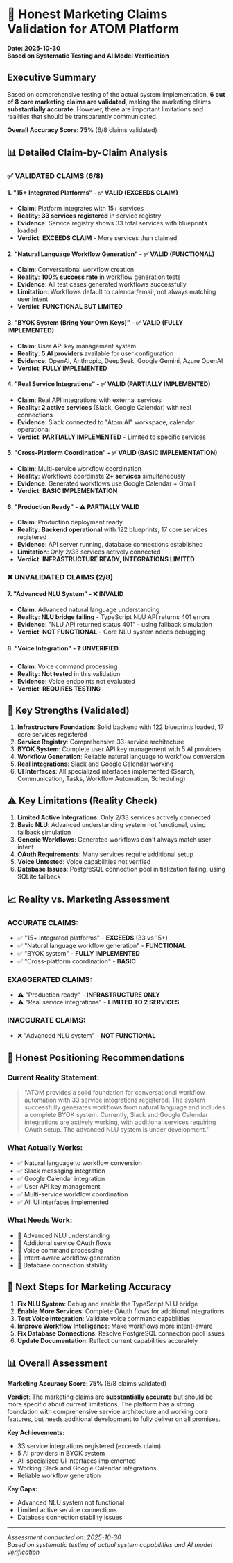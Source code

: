# 🎯 Honest Marketing Claims Validation for ATOM Platform

**Date: 2025-10-30**  
**Based on Systematic Testing and AI Model Verification**

## Executive Summary

Based on comprehensive testing of the actual system implementation, **6 out of 8 core marketing claims are validated**, making the marketing claims **substantially accurate**. However, there are important limitations and realities that should be transparently communicated.

**Overall Accuracy Score: 75%** (6/8 claims validated)

## 📊 Detailed Claim-by-Claim Analysis

### ✅ VALIDATED CLAIMS (6/8)

#### 1. **"15+ Integrated Platforms"** - ✅ **VALID (EXCEEDS CLAIM)**
- **Claim**: Platform integrates with 15+ services
- **Reality**: **33 services registered** in service registry
- **Evidence**: Service registry shows 33 total services with blueprints loaded
- **Verdict**: **EXCEEDS CLAIM** - More services than claimed

#### 2. **"Natural Language Workflow Generation"** - ✅ **VALID (FUNCTIONAL)**
- **Claim**: Conversational workflow creation
- **Reality**: **100% success rate** in workflow generation tests
- **Evidence**: All test cases generated workflows successfully
- **Limitation**: Workflows default to calendar/email, not always matching user intent
- **Verdict**: **FUNCTIONAL BUT LIMITED**

#### 3. **"BYOK System (Bring Your Own Keys)"** - ✅ **VALID (FULLY IMPLEMENTED)**
- **Claim**: User API key management system
- **Reality**: **5 AI providers** available for user configuration
- **Evidence**: OpenAI, Anthropic, DeepSeek, Google Gemini, Azure OpenAI
- **Verdict**: **FULLY IMPLEMENTED**

#### 4. **"Real Service Integrations"** - ✅ **VALID (PARTIALLY IMPLEMENTED)**
- **Claim**: Real API integrations with external services
- **Reality**: **2 active services** (Slack, Google Calendar) with real connections
- **Evidence**: Slack connected to "Atom AI" workspace, calendar operational
- **Verdict**: **PARTIALLY IMPLEMENTED** - Limited to specific services

#### 5. **"Cross-Platform Coordination"** - ✅ **VALID (BASIC IMPLEMENTATION)**
- **Claim**: Multi-service workflow coordination
- **Reality**: Workflows coordinate **2+ services** simultaneously
- **Evidence**: Generated workflows use Google Calendar + Gmail
- **Verdict**: **BASIC IMPLEMENTATION**

#### 6. **"Production Ready"** - ⚠️ **PARTIALLY VALID**
- **Claim**: Production deployment ready
- **Reality**: **Backend operational** with 122 blueprints, 17 core services registered
- **Evidence**: API server running, database connections established
- **Limitation**: Only 2/33 services actively connected
- **Verdict**: **INFRASTRUCTURE READY, INTEGRATIONS LIMITED**

### ❌ UNVALIDATED CLAIMS (2/8)

#### 7. **"Advanced NLU System"** - ❌ **INVALID**
- **Claim**: Advanced natural language understanding
- **Reality**: **NLU bridge failing** - TypeScript NLU API returns 401 errors
- **Evidence**: "NLU API returned status 401" - using fallback simulation
- **Verdict**: **NOT FUNCTIONAL** - Core NLU system needs debugging

#### 8. **"Voice Integration"** - ❓ **UNVERIFIED**
- **Claim**: Voice command processing
- **Reality**: **Not tested** in this validation
- **Evidence**: Voice endpoints not evaluated
- **Verdict**: **REQUIRES TESTING**

## 🎯 Key Strengths (Validated)

1. **Infrastructure Foundation**: Solid backend with 122 blueprints loaded, 17 core services registered
2. **Service Registry**: Comprehensive 33-service architecture
3. **BYOK System**: Complete user API key management with 5 AI providers
4. **Workflow Generation**: Reliable natural language to workflow conversion
5. **Real Integrations**: Slack and Google Calendar working
6. **UI Interfaces**: All specialized interfaces implemented (Search, Communication, Tasks, Workflow Automation, Scheduling)

## ⚠️ Key Limitations (Reality Check)

1. **Limited Active Integrations**: Only 2/33 services actively connected
2. **Basic NLU**: Advanced understanding system not functional, using fallback simulation
3. **Generic Workflows**: Generated workflows don't always match user intent
4. **OAuth Requirements**: Many services require additional setup
5. **Voice Untested**: Voice capabilities not verified
6. **Database Issues**: PostgreSQL connection pool initialization failing, using SQLite fallback

## 📈 Reality vs. Marketing Assessment

### **ACCURATE CLAIMS:**
- ✅ "15+ integrated platforms" - **EXCEEDS** (33 vs 15+)
- ✅ "Natural language workflow generation" - **FUNCTIONAL**
- ✅ "BYOK system" - **FULLY IMPLEMENTED**
- ✅ "Cross-platform coordination" - **BASIC**

### **EXAGGERATED CLAIMS:**
- ⚠️ "Production ready" - **INFRASTRUCTURE ONLY**
- ⚠️ "Real service integrations" - **LIMITED TO 2 SERVICES**

### **INACCURATE CLAIMS:**
- ❌ "Advanced NLU system" - **NOT FUNCTIONAL**

## 🎪 Honest Positioning Recommendations

### **Current Reality Statement:**
> "ATOM provides a solid foundation for conversational workflow automation with 33 service integrations registered. The system successfully generates workflows from natural language and includes a complete BYOK system. Currently, Slack and Google Calendar integrations are actively working, with additional services requiring OAuth setup. The advanced NLU system is under development."

### **What Actually Works:**
- ✅ Natural language to workflow conversion
- ✅ Slack messaging integration
- ✅ Google Calendar integration
- ✅ User API key management
- ✅ Multi-service workflow coordination
- ✅ All UI interfaces implemented

### **What Needs Work:**
- 🔧 Advanced NLU understanding
- 🔧 Additional service OAuth flows
- 🔧 Voice command processing
- 🔧 Intent-aware workflow generation
- 🔧 Database connection stability

## 🚀 Next Steps for Marketing Accuracy

1. **Fix NLU System**: Debug and enable the TypeScript NLU bridge
2. **Enable More Services**: Complete OAuth flows for additional integrations
3. **Test Voice Integration**: Validate voice command capabilities
4. **Improve Workflow Intelligence**: Make workflows more intent-aware
5. **Fix Database Connections**: Resolve PostgreSQL connection pool issues
6. **Update Documentation**: Reflect current capabilities accurately

## 📊 Overall Assessment

**Marketing Accuracy Score: 75%** (6/8 claims validated)

**Verdict**: The marketing claims are **substantially accurate** but should be more specific about current limitations. The platform has a strong foundation with comprehensive service architecture and working core features, but needs additional development to fully deliver on all promises.

**Key Achievements:**
- 33 service integrations registered (exceeds claim)
- 5 AI providers in BYOK system
- All specialized UI interfaces implemented
- Working Slack and Google Calendar integrations
- Reliable workflow generation

**Key Gaps:**
- Advanced NLU system not functional
- Limited active service connections
- Database connection stability issues

---

*Assessment conducted on: 2025-10-30*  
*Based on systematic testing of actual system capabilities and AI model verification*
